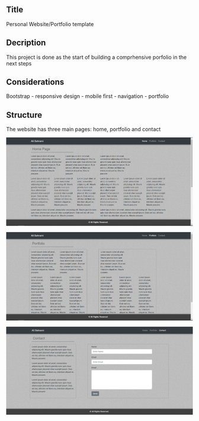 ## Title
Personal Website/Portfolio template

## Decription
This project is done as the start of building a comprhensive porfolio in the next steps

## Considerations
Bootstrap - responsive design - mobile first - navigation - portfolio

## Structure
The website has three main pages: home, portfolio and contact
<p align="center">
  <img alt="Home" src="https://github.com/alibahrami633/1-homework/blob/master/assets/screenshots/index.png">
</p>
<p align="center">
  <img alt="Portfolio" src="https://github.com/alibahrami633/1-homework/blob/master/assets/screenshots/portfolio.png">
</p>
<p align="center">
  <img alt="Contact" src="https://github.com/alibahrami633/1-homework/blob/master/assets/screenshots/contact.jpg">
</p>